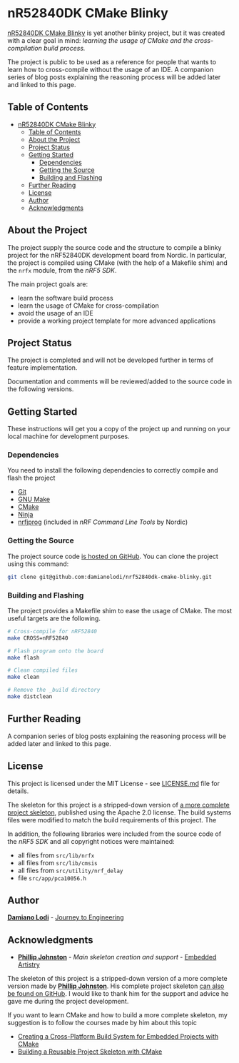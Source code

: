 # nR52840DK CMake Blinky

[nR52840DK CMake Blinky](https://github.com/damianolodi/nrf52840dk-cmake-blinky) is yet another blinky project, but it was created with a clear goal in mind: *learning the usage of CMake and the cross-compilation build process.*

The project is public to be used as a reference for people that wants to learn how to cross-compile without the usage of an IDE. A companion series of blog posts explaining the reasoning process will be added later and linked to this page.

## Table of Contents

- [nR52840DK CMake Blinky](#nr52840dk-cmake-blinky)
  - [Table of Contents](#table-of-contents)
  - [About the Project](#about-the-project)
  - [Project Status](#project-status)
  - [Getting Started](#getting-started)
    - [Dependencies](#dependencies)
    - [Getting the Source](#getting-the-source)
    - [Building and Flashing](#building-and-flashing)
  - [Further Reading](#further-reading)
  - [License](#license)
  - [Author](#author)
  - [Acknowledgments](#acknowledgments)

## About the Project

The project supply the source code and the structure to compile a blinky project for the nRF52840DK development board from Nordic. In particular, the project is compiled using CMake (with the help of a Makefile shim) and the `nrfx` module, from the *nRF5 SDK*.

The main project goals are:

- learn the software build process
- learn the usage of CMake for cross-compilation
- avoid the usage of an IDE
- provide a working project template for more advanced applications

## Project Status

The project is completed and will not be developed further in terms of feature implementation.

Documentation and comments will be reviewed/added to the source code in the following versions.

## Getting Started

These instructions will get you a copy of the project up and running on your local machine for development purposes.

### Dependencies

You need to install the following dependencies to correctly compile and flash the project

- [Git](https://git-scm.com/)
- [GNU Make](https://www.gnu.org/software/make/manual/make.html)
- [CMake](https://cmake.org/)
- [Ninja](https://ninja-build.org/)
- [nrfjprog](https://www.nordicsemi.com/Products/Development-tools/nRF-Command-Line-Tools) (included in *nRF Command Line Tools* by Nordic)

### Getting the Source

The project source code [is hosted on GitHub](https://github.com/damianolodi/nrf52840dk-cmake-blinky). You can clone the project using this command:

```bash
git clone git@github.com:damianolodi/nrf52840dk-cmake-blinky.git
```

### Building and Flashing

The project provides a Makefile shim to ease the usage of CMake. The most useful targets are the following.

```bash
# Cross-compile for nRF52840
make CROSS=nRF52840

# Flash program onto the board
make flash

# Clean compiled files
make clean

# Remove the _build directory
make distclean
```

## Further Reading

A companion series of blog posts explaining the reasoning process will be added later and linked to this page.

## License

This project is licensed under the MIT License - see [LICENSE.md](LICENSE.md) file for details.

The skeleton for this project is a stripped-down version of [a more complete project skeleton](https://github.com/embeddedartistry/cmake-project-skeleton), published using the Apache 2.0 license. The build systems files were modified to match the build requirements of this project. The

In addition, the following libraries were included from the source code of the *nRF5 SDK* and all copyright notices were maintained:

- all files from `src/lib/nrfx`
- all files from `src/lib/cmsis`
- all files from `src/utility/nrf_delay`
- file `src/app/pca10056.h`

## Author

**[Damiano Lodi](https://www.damianolodi.com/)** - [Journey to Engineering](https://www.journeytoengineering.com/)

## Acknowledgments

- **[Phillip Johnston](https://github.com/phillipjohnston)** - *Main skeleton creation and support* - [Embedded Artistry](https://github.com/embeddedartistry)

The skeleton of this project is a stripped-down version of a more complete version made by **[Phillip Johnston](https://github.com/phillipjohnston)**. His complete project skeleton [can also be found on GitHub](https://github.com/embeddedartistry/cmake-project-skeleton). I would like to thank him for the support and advice he gave me during the project development.

If you want to learn CMake and how to build a more complete skeleton, my suggestion is to follow the courses made by him about this topic

- [Creating a Cross-Platform Build System for Embedded Projects with CMake](https://embeddedartistry.com/course/creating-a-cross-platform-build-system-for-embedded-projects-with-cmake/)
- [Building a Reusable Project Skeleton with CMake](https://embeddedartistry.com/course/building-a-reusable-project-skeleton-with-cmake/)
